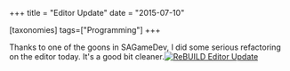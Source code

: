 +++
title = "Editor Update"
date = "2015-07-10"

[taxonomies]
tags=["Programming"]
+++

Thanks to one of the goons in SAGameDev, I did some serious refactoring on the editor today. It's a good bit cleaner.[![ReBUILD Editor Update](http://www.josephcatrambone.com/wp-content/uploads/2015/07/Screen-Shot-2015-07-09-at-10.23.07-AM.png)](./img/wp-content-uploads-2015-07-Screen-Shot-2015-07-09-at-10.23.07-AM.png)
